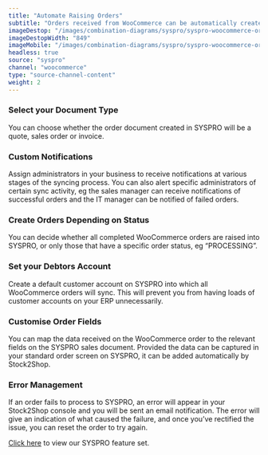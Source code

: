 ```yaml
---
title: "Automate Raising Orders"
subtitle: "Orders received from WooCommerce can be automatically created in SYSPRO."
imageDestop: "/images/combination-diagrams/syspro/syspro-woocommerce-orders.svg"
imageDestopWidth: "849"
imageMobile: "/images/combination-diagrams/syspro/syspro-woocommerce-orders.svg"
headless: true
source: "syspro"
channel: "woocommerce"
type: "source-channel-content"
weight: 2
---
```


### Select your Document Type
You can choose whether the order document created in SYSPRO will be a quote, sales order or invoice.

### Custom Notifications
Assign administrators in your business to receive notifications at various stages of the syncing process. You can also alert specific administrators of certain sync activity, eg the sales manager can receive notifications of successful orders and the IT manager can be notified of failed orders.

### Create Orders Depending on Status
You can decide whether all completed WooCommerce orders are raised into SYSPRO, or only those that have a specific order status, eg “PROCESSING”.

### Set your Debtors Account
Create a default customer account on SYSPRO into which all WooCommerce orders will sync. This will prevent you from having loads of customer accounts on your ERP unnecessarily.

### Customise Order Fields
You can map the data received on the WooCommerce order to the relevant fields on the SYSPRO sales document. Provided the data can be captured in your standard order screen on SYSPRO, it can be added automatically by Stock2Shop.

### Error Management
If an order fails to process to SYSPRO, an error will appear in your Stock2Shop console and you will be sent an email notification. The error will give an indication of what caused the failure, and once you’ve rectified the issue, you can reset the order to try again.

[Click here](/help/features/syspro/ "SYSPRO Features") to view our SYSPRO feature set.